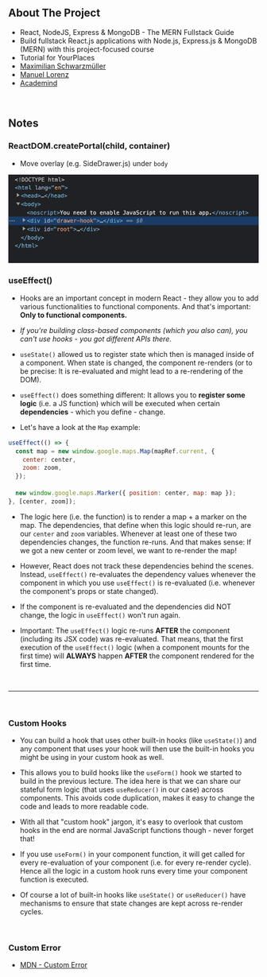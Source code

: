 ## About The Project

- React, NodeJS, Express & MongoDB - The MERN Fullstack Guide
- Build fullstack React.js applications with Node.js, Express.js & MongoDB (MERN) with this project-focused course
- Tutorial for YourPlaces
- [Maximilian Schwarzmüller](https://github.com/maxschwarzmueller)
- [Manuel Lorenz](https://academind.com/)
- [Academind](https://academind.com/)

&nbsp;

## Notes

### ReactDOM.createPortal(child, container)

- Move overlay (e.g. SideDrawer.js) under <code>body</code>

![drawer-hook](screenshots/drawer-hook.png)

### useEffect()

- Hooks are an important concept in modern React - they allow you to add various functionalities to functional components. And that's important: <b>Only to functional components.</b>

- <i>If you're building class-based components (which you also can), you can't use hooks - you got different APIs there.</i>

- <code>useState()</code> allowed us to register state which then is managed inside of a component. When state is changed, the component re-renders (or to be precise: It is re-evaluated and might lead to a re-rendering of the DOM).

- <code>useEffect()</code> does something different: It allows you to <b>register some logic</b> (i.e. a JS function) which will be executed when certain <b>dependencies</b> - which you define - change.
- Let's have a look at the <code>Map</code> example:

```js
useEffect(() => {
  const map = new window.google.maps.Map(mapRef.current, {
    center: center,
    zoom: zoom,
  });

  new window.google.maps.Marker({ position: center, map: map });
}, [center, zoom]);
```

- The logic here (i.e. the function) is to render a map + a marker on the map. The dependencies, that define when this logic should re-run, are our <code>center</code> and <code>zoom</code> variables. Whenever at least one of these two dependencies changes, the function re-runs. And that makes sense: If we got a new center or zoom level, we want to re-render the map!

- However, React does not track these dependencies behind the scenes. Instead, <code>useEffect()</code> re-evaluates the dependency values whenever the component in which you use <code>useEffect()</code> is re-evaluated (i.e. whenever the component's props or state changed).

- If the component is re-evaluated and the dependencies did NOT change, the logic in <code>useEffect()</code> won't run again.

- Important: The <code>useEffect()</code> logic re-runs <b>AFTER</b> the component (including its JSX code) was re-evaluated. That means, that the first execution of the <code>useEffect()</code> logic (when a component mounts for the first time) will <b>ALWAYS</b> happen <b>AFTER</b> the component rendered for the first time.

&nbsp;

---

&nbsp;

### Custom Hooks

- You can build a hook that uses other built-in hooks (like <code>useState()</code>) and any component that uses your hook will then use the built-in hooks you might be using in your custom hook as well.

- This allows you to build hooks like the <code>useForm()</code> hook we started to build in the previous lecture. The idea here is that we can share our stateful form logic (that uses <code>useReducer()</code> in our case) across components. This avoids code duplication, makes it easy to change the code and leads to more readable code.

- With all that "custom hook" jargon, it's easy to overlook that custom hooks in the end are normal JavaScript functions though - never forget that!

- If you use <code>useForm()</code> in your component function, it will get called for every re-evaluation of your component (i.e. for every re-render cycle). Hence all the logic in a custom hook runs every time your component function is executed.

- Of course a lot of built-in hooks like <code>useState()</code> or <code>useReducer()</code> have mechanisms to ensure that state changes are kept across re-render cycles.

&nbsp;

### Custom Error

- [MDN - Custom Error](https://developer.mozilla.org/en-US/docs/Web/JavaScript/Reference/Global_Objects/Error#custom_error_types)

&nbsp;

